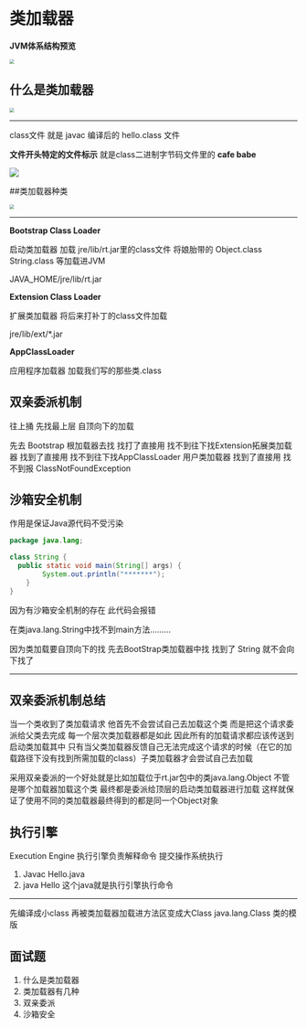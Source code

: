 # 类加载器

**JVM体系结构预览**

<img src="http://img.tomato530.com/JVMPic.png" style="zoom:50%;" />

## 什么是类加载器

<img src="http://img.tomato530.com/classLoader.png" style="zoom:50%;" />



***

class文件 就是 javac 编译后的 hello.class 文件

**文件开头特定的文件标示** 就是class二进制字节码文件里的 **cafe babe**

![](http://img.tomato530.com/class.png)

##类加载器种类

<img src="http://img.tomato530.com/classloader2.png" style="zoom:50%;" />



***

**Bootstrap Class Loader**

启动类加载器 加载 jre/lib/rt.jar里的class文件 将娘胎带的 Object.class String.class 等加载进JVM

JAVA_HOME/jre/lib/rt.jar

**Extension Class Loader**

扩展类加载器 将后来打补丁的class文件加载

jre/lib/ext/*.jar

**AppClassLoader**

应用程序加载器 加载我们写的那些类.class

## 双亲委派机制

往上捅 先找最上层 自顶向下的加载

先去 Bootstrap 根加载器去找 找打了直接用 找不到往下找Extension拓展类加载器 找到了直接用 找不到往下找AppClassLoader 用户类加载器 找到了直接用 找不到报 ClassNotFoundException

## 沙箱安全机制

作用是保证Java源代码不受污染

```java
package java.lang;

class String {
  public static void main(String[] args) {
		System.out.println("*******");
	}
}
```

因为有沙箱安全机制的存在 此代码会报错

在类java.lang.String中找不到main方法.........

因为类加载要自顶向下的找 先去BootStrap类加载器中找 找到了 String 就不会向下找了

***

## 双亲委派机制总结

当一个类收到了类加载请求 他首先不会尝试自己去加载这个类 而是把这个请求委派给父类去完成 每一个层次类加载器都是如此 因此所有的加载请求都应该传送到启动类加载其中 只有当父类加载器反馈自己无法完成这个请求的时候（在它的加载路径下没有找到所需加载的class）子类加载器才会尝试自己去加载

采用双亲委派的一个好处就是比如加载位于rt.jar包中的类java.lang.Object 不管是哪个加载器加载这个类 最终都是委派给顶层的启动类加载器进行加载 这样就保证了使用不同的类加载器最终得到的都是同一个Object对象

## 执行引擎

Execution Engine 执行引擎负责解释命令 提交操作系统执行

1. Javac Hello.java
2. java Hello 这个java就是执行引擎执行命令

***

先编译成小class 再被类加载器加载进方法区变成大Class java.lang.Class 类的模版

## 面试题

1. 什么是类加载器
2. 类加载器有几种
3. 双亲委派
4. 沙箱安全